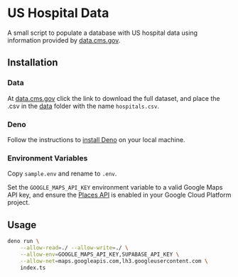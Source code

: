 # US Hospital Data

A small script to populate a database with US hospital data using information provided by [data.cms.gov](https://data.cms.gov/provider-data/dataset/xubh-q36u).

## Installation

### Data
At [data.cms.gov](https://data.cms.gov/provider-data/dataset/xubh-q36u) click the link to download the full dataset, and place the .csv in the [data](./data) folder with the name `hospitals.csv`.

### Deno
Follow the instructions to [install Deno](https://docs.deno.com/runtime/manual/getting_started/installation) on your local machine.

### Environment Variables
Copy `sample.env` and rename to `.env`.

Set the `GOOGLE_MAPS_API_KEY` environment variable to a valid Google Maps API key, and ensure the [Places API](https://developers.google.com/maps/documentation/places/web-service) is enabled in your Google Cloud Platform project.

## Usage

```bash
deno run \
    --allow-read=./ --allow-write=./ \
    --allow-env=GOOGLE_MAPS_API_KEY,SUPABASE_API_KEY \
    --allow-net=maps.googleapis.com,lh3.googleusercontent.com \
    index.ts
```
